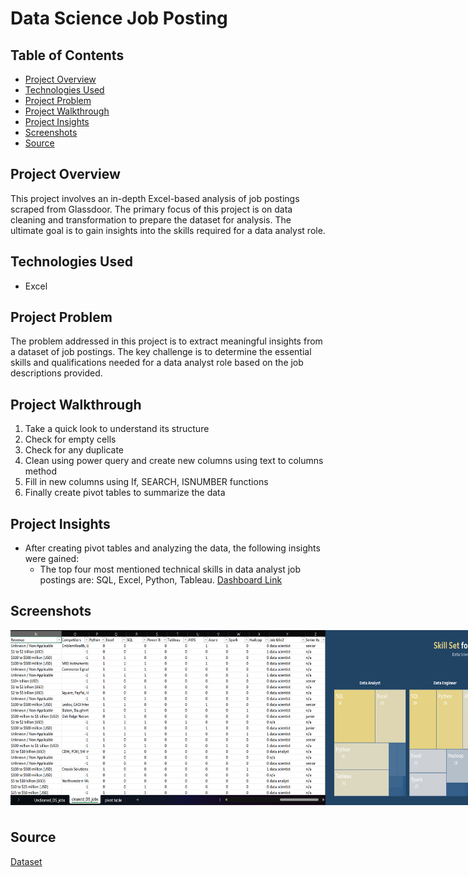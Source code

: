 # Data Science Job Posting

## Table of Contents
+ [Project Overview](#Project-overview)
+ [Technologies Used](#Technologies-Used)
+ [Project Problem](#Project-Problem)
+ [Project Walkthrough](#Project-Walkthrough)
+ [Project Insights](#Project-Insights)
+ [Screenshots](#Screenshots)
+ [Source](#Source)

## Project Overview
This project involves an in-depth Excel-based analysis of job postings scraped from Glassdoor. The primary focus of this project is on data cleaning and transformation to prepare the dataset for analysis. The ultimate goal is to gain insights into the skills required for a data analyst role.
 
## Technologies Used
+ Excel

## Project Problem
The problem addressed in this project is to extract meaningful insights from a dataset of job postings. The key challenge is to determine the essential skills and qualifications needed for a data analyst role based on the job descriptions provided.

## Project Walkthrough
1. Take a quick look to understand its structure
2. Check for empty cells
3. Check for any duplicate
4. Clean using power query and create new columns using text to columns method
5. Fill in new columns using If, SEARCH, ISNUMBER functions
6. Finally create pivot tables to summarize the data 

## Project  Insights
- After creating pivot tables and analyzing the data, the following insights were gained:
   - The top four most mentioned technical skills in data analyst job postings are: SQL, Excel, Python, Tableau. [Dashboard Link](https://public.tableau.com/app/profile/nilvia.arjona/viz/Skillsetfordatascienceroles/Dashboard1)

## Screenshots
<div style="display: flex; flex-direction: row;">
  <img  style="margin-bottom: 10px;" src="https://github.com/NilArj/Data-Jobs/blob/0e6ec554ba1135d4b926344b3d659ac00fe43963/Images/Captura%20de%20pantalla%202023-08-24%20215536.png" alt="visualization insights" width="600" height="280">
 <img  style="margin-bottom: 10px;" src="https://github.com/NilArj/Data-Jobs/blob/77fd9d5200cc7404a379ce2f2fc26a2784d0ca50/Images/Captura%20de%20pantalla%202023-10-22%20135154.png" alt="visualization insights" width="600" height="280">
  

</div>

## Source
[Dataset](https://www.kaggle.com/datasets/rashikrahmanpritom/data-science-job-posting-on-glassdoor?select=Uncleaned_DS_jobs.csv)
